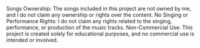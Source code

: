 Songs Ownership: The songs included in this project are not owned by me, and I do not claim any ownership or rights over the content.
No Singing or Performance Rights: I do not claim any rights related to the singing, performance, or production of the music tracks.
Non-Commercial Use: This project is created solely for educational purposes, and no commercial use is intended or involved.
